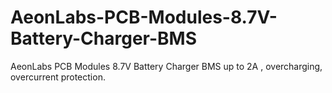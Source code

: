 # AeonLabs-PCB-Modules-8.7V-Battery-Charger-BMS
AeonLabs PCB Modules 8.7V Battery Charger BMS up to 2A , overcharging, overcurrent protection.
